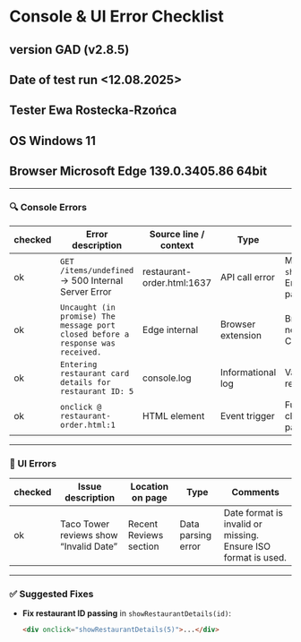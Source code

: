 # Console & UI Error Checklist

## version GAD (v2.8.5)

## Date of test run <12.08.2025>

## Tester Ewa Rostecka-Rzońca

## OS Windows 11

## Browser Microsoft Edge 139.0.3405.86 64bit

---

### 🔍 Console Errors

| checked | Error description                                                               | Source line / context      | Type              | Comments                                                                         |
| ------- | ------------------------------------------------------------------------------- | -------------------------- | ----------------- | -------------------------------------------------------------------------------- |
| ok      | `GET /items/undefined` → 500 Internal Server Error                              | restaurant-order.html:1637 | API call error    | Missing restaurant ID in `showRestaurantDetails()`. Ensure a valid ID is passed. |
| ok      | `Uncaught (in promise) The message port closed before a response was received.` | Edge internal              | Browser extension | Browser-related error, not caused by the app. Can be ignored.                    |
| ok      | `Entering restaurant card details for restaurant ID: 5`                         | console.log                | Informational log | Valid function call with restaurant ID.                                          |
| ok      | `onclick @ restaurant-order.html:1`                                             | HTML element               | Event trigger     | Function triggered by click — ensure ID is passed correctly.                     |

---

### 🧾 UI Errors

| checked | Issue description                      | Location on page       | Type               | Comments                                                      |
| ------- | -------------------------------------- | ---------------------- | ------------------ | ------------------------------------------------------------- |
| ok      | Taco Tower reviews show “Invalid Date” | Recent Reviews section | Data parsing error | Date format is invalid or missing. Ensure ISO format is used. |

---

### ✅ Suggested Fixes

- **Fix restaurant ID passing** in `showRestaurantDetails(id)`:
  ```html
  <div onclick="showRestaurantDetails(5)">...</div>
  ```
